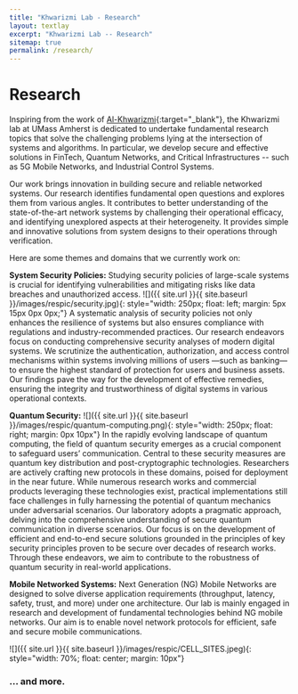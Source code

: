 ```yaml
---
title: "Khwarizmi Lab - Research"
layout: textlay
excerpt: "Khwarizmi Lab -- Research"
sitemap: true
permalink: /research/
---
```


# Research

Inspiring from the work of [Al-Khwarizmi](https://en.wikipedia.org/wiki/Al-Khwarizmi){:target="_blank"}, the Khwarizmi lab at UMass Amherst is dedicated to undertake fundamental research topics that solve the challenging problems lying at the intersection of systems and algorithms. In particular, we develop secure and effective solutions in FinTech, Quantum Networks, and Critical Infrastructures -- such as 5G Mobile Networks, and Industrial Control Systems.

Our work brings innovation in building secure and reliable networked systems. Our research identifies fundamental open questions and explores them from various angles. It contributes to better understanding of the state-of-the-art network systems by challenging their operational efficacy, and identifying unexplored aspects at their heterogeneity. It provides simple and innovative solutions from system designs to their operations through verification.

Here are some themes and domains that we currently work on:

**System Security Policies:**
Studying security policies of large-scale systems is crucial for identifying vulnerabilities and mitigating risks like data breaches and unauthorized access.
![]({{ site.url }}{{ site.baseurl }}/images/respic/security.jpg){: style="width: 250px; float: left; margin: 5px 15px 0px 0px;"}
A systematic analysis of security policies not only enhances the resilience of systems but also ensures compliance with regulations and industry-recommended practices.
Our research endeavors focus on conducting comprehensive security analyses of modern digital systems. We scrutinize the authentication, authorization, and access control mechanisms within systems involving millions of users —such as banking— to ensure the highest standard of protection for users and business assets. Our findings pave the way for the development of effective remedies, ensuring the integrity and trustworthiness of digital systems in various operational contexts.

**Quantum Security:**
![]({{ site.url }}{{ site.baseurl }}/images/respic/quantum-computing.png){: style="width: 250px; float: right; margin: 0px 10px"}
In the rapidly evolving landscape of quantum computing, the field of quantum security emerges as a crucial component to safeguard users’ communication. Central to these security measures are quantum key distribution and post-cryptographic technologies. Researchers are actively crafting new protocols in these domains, poised for deployment in the near future. While numerous research works and commercial products leveraging these technologies exist, practical implementations still face challenges in fully harnessing the potential of quantum mechanics under adversarial scenarios. Our laboratory adopts a pragmatic approach, delving into the comprehensive understanding of secure quantum communication in diverse scenarios. Our focus is on the development of efficient and end-to-end secure solutions grounded in the principles of key security principles proven to be secure over decades of research works. Through these endeavors, we aim to contribute to the robustness of quantum security in real-world applications.


**Mobile Networked Systems:** Next Generation (NG) Mobile Networks are designed to solve diverse application requirements (throughput, latency, safety, trust, and more) under one architecture. Our lab is mainly engaged in research and development of fundamental technologies behind NG mobile networks. Our aim is to enable novel network protocols for efficient, safe and secure mobile communications.

![]({{ site.url }}{{ site.baseurl }}/images/respic/CELL_SITES.jpeg){: style="width: 70%; float: center; margin: 10px"}


### ... and more.

<!-- Our overarching goal is to explore and understand new quantum states of electronic matter on the atomic scale. To do so, we use and develop novel spectroscopic-imaging scanning tunneling microscopy (SI-STM) tools to visualize the relevant quantum mechanical degrees of freedom.

Our goal is to build instruments and develop techniques that enable us to address the questions we find most interesting. This is possible thanks also to Milan's broad background with different research themes and technologies: he learned his trade in [Seamus Davis’ SI-STM lab](http://davisgroup.lassp.cornell.edu/) and with [Felix Baumberger](http://dpmc.unige.ch/gr_baumberger/index.html), and later moved as an [ETH fellow](http://www.ethfellows.ethz.ch/) to [Andreas Wallraff’s qudev lab](http://www.qudev.ethz.ch/) where he investigated coupled cavity arrays in circuit QED. We further have group members with different background and interests, working together on physics and instrumentation.


**Scanning tunneling noise spectroscopy (STNS).** We have developed a novel cryogenic MHz amplifier that allows us to measure not only the average tunneling current, but also its fluctuation! This has many applications: one can detect the fluctuations of the electronic states, peculiar tunneling processes, and shot noise. We have used this instrument to discover charge trapping in the insulating layer of the cuprates, connected to the c-axis mystery, and to measure the doubling of the charge due to Andreev processes to the superfluid in a lead sample.


**Mott physics and high-temperature superconductivity.** Questions of interest include: (i), How does the Mott state collapse upon doping and how is this related to the complex phase diagram of high-temperature superconductors? (ii), What is the strange metal phase seen in correlated electron systems? Is this an exotic long-range entangled state? What is the mechanism of dissipation in that state? (iii), Why is the transition temperature in high-temperature superconductors so high? We have worked on iridates, rhodates, and cuprates.

**Nanofabricated "Smart Tips"**.
![]({{ site.url }}{{ site.baseurl }}/images/respic/SmartTip.png){: style="width: 250px; float: left; margin: 0px  10px"}
One of the  projects back from my job-proposal is to develop nanofabricated STM tips. The idea behind these “smart tips” is to use the technologies that were developed over decades in nanofabrication and make them available for scanning probe by using a nano-device instead of the traditional STM tungsten tip. One gains the flexibility of using different functionalities that are known from the fields of nanofabrication and mesoscopic physics. We are collaborating with the group Simon Groeblacher at TU Delft to realize this concept, benefitting from their unparalleled micro/nano fabrication know how.  A prototype of a smart tip is shown to the left. See publications in Microsyst Nanoeng, Nanotechnology, and PRB.

**Josephson STM.** Josephson STM has the ability to gain insight into spatial variations of the order parameter, or superfluid density. We have managed to, for the first time, use JSTM with atomic resolution on a quantum material.
We have used atomic-resolution Josephson scanning tunneling microscopy to reveal a strongly inhomogeneous superfluid in the iron-based superconductor FeTe0.55Se0.45. The results and their implications are published in Nature.

We also detected and investigated a quite particular YSR state in the same material.

**Ultra-stable SI-STM instrument.**  ![]({{ site.url }}{{ site.baseurl }}/images/respic/STMHead.png){: style="width: 250px; float: right; margin: 0px 10px"}
For SI-STM, having the most stable STM head is key. We have used finite element simulations, good choices in material science, and craftsmanship to build the most stable STM head in the world, to our knowledge. See publication in RSI.


**Strange Metals.** The strange metal phase might be the most mysterious phase of high-temperature superconductors. Here, the electrical resistivity grows linearly with temperature T in large areas of the phase diagram, with a mean free path that diminishes to a fraction of the interatomic distance. T-linear resistivity is often associated with quantum critical points and marginal-Fermi-liquid physics. In strange metals, the mystery seems to go even further: we deal with something that looks like a quantum critical phase over an extended range of the phase diagram instead of cumulating in a point. There exists no consistent theory for strange metals, leading to more adventurous new approaches including the holographic theories that use insights from gravity to explain strange metals (a recent textbook on this was written by our colleagues at Leiden University, Schalm and Zaanen).
We are part of the 'Strange Metal consortium NL' that includes the groups of Hussey, Golden, van Heumen, Zaanen, Schalm, Stoof and Vandoren. 

**Magnetic fluctuations and electron spin resonance.**
![]({{ site.url }}{{ site.baseurl }}/images/respic/SpinFluc.png){: style="width: 70%; float: center; margin: 10px"}

**Twisted bilayer graphene and other material with super-periodicities.**
We have proposed that artificial super-periodicities can lead to improved superconductivity, both because of increased density of states and because of phase space arguments (see image from our SciPost publication below). Perhaps for different reasons, twisted bilayer graphene has been shown to superconduct! We are investigate this material with the groups of Efetov, Baumberger, and van der Molen.

![]({{ site.url }}{{ site.baseurl }}/images/respic/SciPost.png){: style="width: 70%; float: center; margin: 0px"} -->